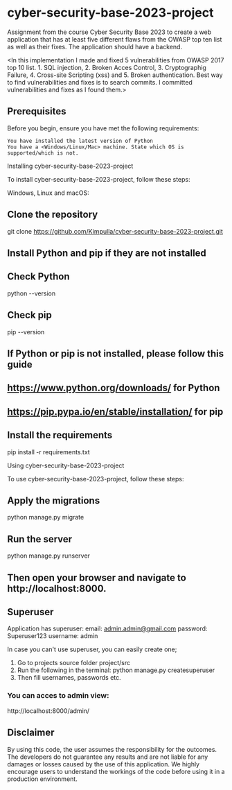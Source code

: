 
# cyber-security-base-2023-project

Assignment from the course Cyber Security Base 2023 to create a web application that has at least five different flaws from the OWASP top ten list as well as their fixes. The application should have a backend.

<In this implementation I made and fixed 5 vulnerabilities from OWASP 2017 top 10 list. 1. SQL injection, 2. Broken Acces Control, 3. Cryptographig Failure, 4. Cross-site Scripting (xss) and 5. Broken authentication. Best way to find vulnerabilities and fixes is to search commits. I committed vulnerabilities and fixes as I found them.>


## Prerequisites

Before you begin, ensure you have met the following requirements:

    You have installed the latest version of Python
    You have a <Windows/Linux/Mac> machine. State which OS is supported/which is not.

Installing cyber-security-base-2023-project

To install cyber-security-base-2023-project, follow these steps:

Windows, Linux and macOS:

## Clone the repository
git clone https://github.com/Kimpulla/cyber-security-base-2023-project.git


## Install Python and pip if they are not installed
## Check Python
python --version

## Check pip
pip --version

## If Python or pip is not installed, please follow this guide
## https://www.python.org/downloads/ for Python
## https://pip.pypa.io/en/stable/installation/ for pip

## Install the requirements
pip install -r requirements.txt


Using cyber-security-base-2023-project

To use cyber-security-base-2023-project, follow these steps:

## Apply the migrations
python manage.py migrate

## Run the server
python manage.py runserver

## Then open your browser and navigate to http://localhost:8000.

## Superuser
Application has superuser:
email: admin.admin@gmail.com
password: Superuser123
username: admin

In case you can't use superuser, you can easily create one;

1. Go to projects source folder project/src
2. Run the following in the terminal: python manage.py createsuperuser
3. Then fill usernames, passwords etc.

### You can acces to admin view:

http://localhost:8000/admin/

## Disclaimer

By using this code, the user assumes the responsibility for the outcomes. The developers do not guarantee any results and are not liable for any damages or losses caused by the use of this application. We highly encourage users to understand the workings of the code before using it in a production environment.
